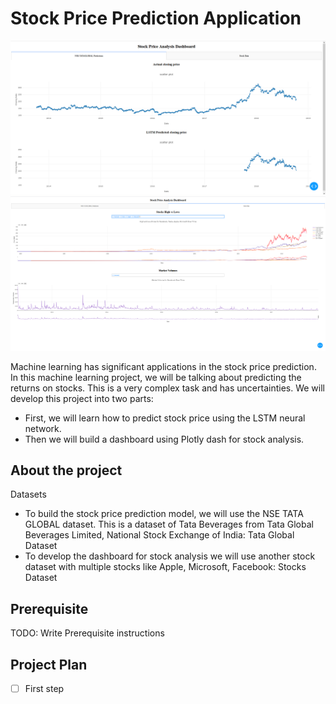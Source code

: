 # Stock Price Prediction Application

![img.png](img.png)
![img_1.png](img_1.png)

Machine learning has significant applications in the stock price prediction. In this machine learning project, we will be talking about predicting the returns on stocks. This is a very complex task and has uncertainties. We will develop this project into two parts:
- First, we will learn how to predict stock price using the LSTM neural network.
- Then we will build a dashboard using Plotly dash for stock analysis.

## About the project

Datasets

- To build the stock price prediction model, we will use the NSE TATA GLOBAL 
  dataset. This is a dataset of Tata Beverages from Tata Global Beverages 
  Limited, National Stock Exchange of India: Tata Global Dataset
- To develop the dashboard for stock analysis we will use another stock 
  dataset with multiple stocks like Apple, Microsoft, Facebook: Stocks Dataset
## Prerequisite

TODO: Write Prerequisite instructions

## Project Plan

- [ ] First step
